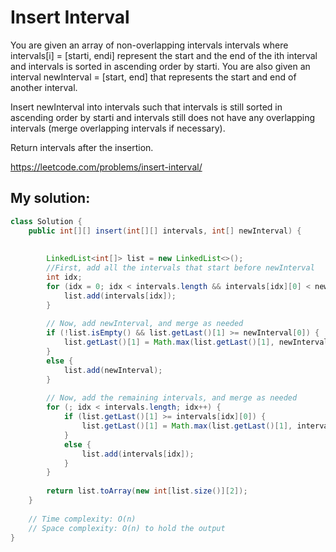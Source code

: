 # Insert Interval

You are given an array of non-overlapping intervals intervals where intervals[i] = [starti, endi] represent the start and the end of the ith interval and intervals is sorted in ascending order by starti. You are also given an interval newInterval = [start, end] that represents the start and end of another interval.

Insert newInterval into intervals such that intervals is still sorted in ascending order by starti and intervals still does not have any overlapping intervals (merge overlapping intervals if necessary).

Return intervals after the insertion.

https://leetcode.com/problems/insert-interval/

## My solution:

```Java
class Solution {
    public int[][] insert(int[][] intervals, int[] newInterval) {
        
        
        LinkedList<int[]> list = new LinkedList<>();
        //First, add all the intervals that start before newInterval
        int idx;
        for (idx = 0; idx < intervals.length && intervals[idx][0] < newInterval[0]; idx++) {
            list.add(intervals[idx]);
        }
        
        // Now, add newInterval, and merge as needed
        if (!list.isEmpty() && list.getLast()[1] >= newInterval[0]) {
            list.getLast()[1] = Math.max(list.getLast()[1], newInterval[1]);
        }
        else {
            list.add(newInterval);
        }
        
        // Now, add the remaining intervals, and merge as needed
        for (; idx < intervals.length; idx++) {
            if (list.getLast()[1] >= intervals[idx][0]) {
                list.getLast()[1] = Math.max(list.getLast()[1], intervals[idx][1]);
            }
            else {
                list.add(intervals[idx]);
            }
        }
        
        return list.toArray(new int[list.size()][2]);
    }
    
    // Time complexity: O(n)
    // Space complexity: O(n) to hold the output
}
```
